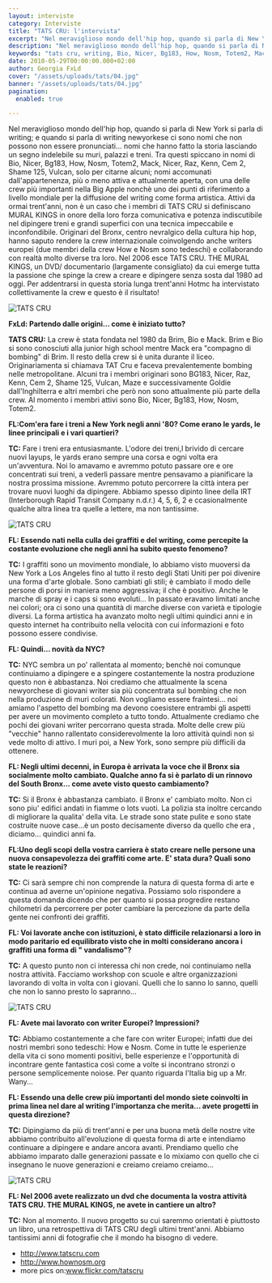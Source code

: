 ```yaml
---
layout: interviste
category: Interviste
title: "TATS CRU: l'intervista"
excerpt: "Nel meraviglioso mondo dell'hip hop, quando si parla di New York si parla di writing; e quando si parla di writing newyorkese ci sono nomi che non possono non essere pronunciati... nomi che hanno fatto la storia lasciando un segno indelebile su muri, palazzi e treni."
description: "Nel meraviglioso mondo dell'hip hop, quando si parla di New York si parla di writing; e quando si parla di writing newyorkese ci sono nomi che non possono non essere pronunciati... nomi che hanno fatto la storia lasciando un segno indelebile su muri, palazzi e treni."
keywords: "tats cru, writing, Bio, Nicer, Bg183, How, Nosm, Totem2, Mack, Nicer, Raz, Kenn, Cem 2, Shame 125, Vulcan, new york"  
date: 2010-05-29T00:00:00.000+02:00
author: Georgia FxLd
cover: "/assets/uploads/tats/04.jpg"
banner: "/assets/uploads/tats/04.jpg"
pagination:
  enabled: true

---
```


Nel meraviglioso mondo dell'hip hop, quando si parla di New York si parla di writing; e quando si parla di writing newyorkese ci sono nomi che non possono non essere pronunciati... nomi che hanno fatto la storia lasciando un segno indelebile su muri, palazzi e treni. 
Tra questi spiccano in nomi di Bio, Nicer, Bg183, How, Nosm, Totem2, Mack, Nicer, Raz, Kenn, Cem 2, Shame 125, Vulcan, solo per citarne alcuni; nomi accomunati dall'appartenenza, più o meno attiva e attualmente aperta, con una delle crew più importanti nella Big Apple nonchè uno dei punti di riferimento a livello mondiale per la diffusione del writing come forma artistica. 
Attivi da ormai trent'anni, non è un caso che i membri di TATS CRU si definiscano MURAL KINGS in onore della loro forza comunicativa e potenza indiscutibile nel dipingere treni e grandi superfici con una tecnica impeccabile e inconfondibile. 
Originari del Bronx, centro nevralgico della cultura hip hop, hanno saputo rendere la crew internazionale coinvolgendo anche writers europei (due membri della crew  How e Nosm sono tedeschi) e collaborando con realtà molto diverse tra loro. 
Nel 2006 esce TATS CRU. THE MURAL KINGS, un DVD/ documentario (largamente consigliato) da cui emerge tutta la passione che spinge la crew a creare e dipingere senza sosta dal 1980 ad oggi.
Per addentrarsi in questa storia lunga trent'anni Hotmc ha intervistato collettivamente la crew e questo è il risultato!

<img src="/assets/uploads/tats/01.jpg" alt="TATS CRU" />

**FxLd: Partendo dalle origini... come è iniziato tutto?**

**TATS CRU:** La crew è stata fondata nel 1980 da Brim, Bio e Mack. Brim e Bio si sono conosciuti alla junior high school mentre Mack era "compagno di bombing" di Brim. Il resto della crew si è unita durante il liceo. Originariamenta si chiamava TAT Cru e faceva prevalentemente bombing nelle metropolitane. Alcuni tra i membri originari sono BG183, Nicer, Raz, Kenn, Cem 2, Shame 125, Vulcan, Maze e successivamente Goldie dall'Inghilterra e altri membri che però non sono attualmente più parte della crew. Al momento i membri attivi sono Bio, Nicer, Bg183, How, Nosm, Totem2.

**FL:Com'era fare i treni a New York negli anni '80? Come erano le yards, le linee principali e i vari quartieri?**

**TC:** Fare i treni era entusiasmante. L'odore dei treni,l brivido di cercare nuovi layups, le yards erano sempre una corsa e ogni volta era un'avventura. Noi lo amavamo e avremmo potuto passare ore e ore concentrati sui treni, a vederli passare mentre pensavamo a pianificare la nostra prossima missione. Avremmo potuto percorrere la città intera per trovare nuovi luoghi da dipingere. Abbiamo spesso dipinto linee della IRT (Interborough Rapid Transit Company n.d.r.) 4, 5, 6, 2 e ccasionalmente qualche altra linea tra quelle a lettere, ma  non tantissime.

<img src="/assets/uploads/tats/02.jpg" alt="TATS CRU" />

**FL: Essendo nati nella culla dei graffiti e del writing, come percepite la costante evoluzione che negli anni ha subito questo fenomeno?**

**TC:** I graffiti sono un movimento mondiale, lo abbiamo visto muoversi da New York a Los Angeles fino al tutto il resto degli Stati Uniti per poi divenire una forma d'arte globale. Sono cambiati gli stili; è cambiato il modo delle persone di porsi in maniera meno aggressiva; il che è positivo. Anche le marche di spray e i caps si sono evoluti... In passato eravamo limitati anche nei colori; ora ci sono una quantità di marche diverse con varietà e tipologie diversi. La forma artistica ha avanzato molto negli ultimi quindici anni e in questo internet ha contribuito nella velocità con cui informazioni e foto possono essere condivise.

**FL: Quindi... novità da NYC?**

**TC:** NYC sembra un po' rallentata al momento; benchè noi comunque continuiamo a dipingere e a spingere costantemente la nostra produzione questo non è abbastanza. Noi crediamo che attualmente la scena newyorchese di giovani writer sia più concentrata sul bombing che non nella produzione di muri colorati.
Non vogliamo essere fraintesi... noi amiamo l'aspetto del bombing ma devono coesistere entrambi gli aspetti per avere un movimento completo a tutto tondo. Attualmente crediamo che pochi dei giovani writer percorrano questa strada. Molte delle crew più "vecchie" hanno rallentato considerevolmente la loro attività quindi non si vede molto di attivo. I muri poi, a New York, sono sempre più difficili da ottenere.

**FL: Negli ultimi decenni, in Europa è arrivata la voce che il Bronx sia socialmente molto cambiato. Qualche anno fa si è parlato di un rinnovo del South Bronx... come avete visto questo cambiamento?**

**TC:** Si il Bronx è abbastanza cambiato. il Bronx e' cambiato molto. Non ci sono piu' edifici andati in fiamme o lots vuoti. La polizia sta inoltre cercando di migliorare la qualita' della vita. Le strade sono state pulite e sono state costruite nuove case...è un posto decisamente diverso da quello che era , diciamo... quindici anni fa.

**FL:Uno degli scopi della vostra carriera è stato creare nelle persone una nuova consapevolezza dei graffiti come arte. E' stata dura? Quali sono state le reazioni?**

**TC:** Ci sarà sempre chi non comprende la natura di questa forma di arte e continua ad averne un'opinione negativa. Possiamo solo rispondere a questa domanda dicendo che per quanto si possa progredire restano chilometri da percorrere per poter cambiare la percezione da parte della gente nei confronti dei graffiti.

**FL: Voi lavorate anche con istituzioni, è stato difficile relazionarsi a loro in modo paritario ed equilibrato visto che in molti considerano ancora i graffiti una forma di " vandalismo"?**

**TC:** A questo punto non ci interessa chi non crede, noi continuiamo nella nostra attività. Facciamo workshop con scuole e altre organizzazioni lavorando di volta in volta con i giovani.
Quelli che lo sanno lo sanno, quelli che non lo sanno presto lo sapranno...

<img src="/assets/uploads/tats/03.jpg" alt="TATS CRU" />

**FL: Avete mai lavorato con writer Europei? Impressioni?**

**TC:** Abbiamo costantemente a che fare con writer Europei; infatti due dei nostri membri sono tedeschi: How e Nosm. Come in tutte le esperienze della vita ci sono momenti positivi, belle esperienze e l'opportunità di incontrare gente fantastica così come a volte si incontrano stronzi o persone semplicemente noiose.
Per quanto riguarda l'Italia big up a Mr. Wany...

**FL: Essendo una delle crew più importanti del mondo siete coinvolti in prima linea nel dare al writing l'importanza che merita... avete progetti in questa direzione?**

**TC:** Dipingiamo da più di trent'anni e per una buona metà delle nostre vite abbiamo contribuito all'evoluzione di questa forma di arte e intendiamo continuare a dipingere e andare ancora avanti. Prendiamo quello che abbiamo imparato dalle generazioni passate e lo mixiamo con quello che ci insegnano le nuove generazioni e creiamo creiamo creiamo...

<img src="/assets/uploads/tats/00.jpg" alt="TATS CRU" />

**FL: Nel 2006 avete realizzato un dvd che documenta la vostra attività TATS CRU. THE MURAL KINGS, ne avete in cantiere un altro?**

**TC:** Non al momento. Il nuovo progetto su cui saremmo orientati è piuttosto un libro, una retrospettiva di TATS CRU degli ultimi trent'anni. Abbiamo tantissimi anni di fotografie che il mondo ha bisogno di vedere.

- http://www.tatscru.com
- http://www.hownosm.org
- more pics on:www.flickr.com/tatscru